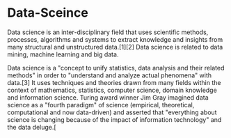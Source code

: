 # Data-Sceince
Data science is an inter-disciplinary field that uses scientific methods, processes, algorithms and systems to extract knowledge and insights from many structural and unstructured data.[1][2] Data science is related to data mining, machine learning and big data.

Data science is a "concept to unify statistics, data analysis and their related methods" in order to "understand and analyze actual phenomena" with data.[3] It uses techniques and theories drawn from many fields within the context of mathematics, statistics, computer science, domain knowledge and information science. Turing award winner Jim Gray imagined data science as a "fourth paradigm" of science (empirical, theoretical, computational and now data-driven) and asserted that "everything about science is changing because of the impact of information technology" and the data deluge.[
